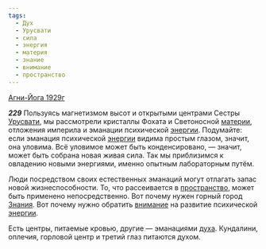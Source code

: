 ```yaml
---
tags:
  - Дух
  - Урусвати
  - сила
  - энергия
  - материя
  - знание
  - внимание
  - пространство
---
```


[Агни-Йога 1929г](/agni/1929)

___229___
Пользуясь магнетизмом высот и открытыми центрами Сестры [Урусвати](/tag/#Урусвати), мы рассмотрели кристаллы Фохата и Светоносной [материи](/tag/#материя), отложения империла и эманации психической [энергии](/tag/#[энергия](/tag/#энергия)). Подумайте: если эманация психической [энергии](/tag/#[энергия](/tag/#энергия)) видима простым глазом, значит, она уловима. Всё уловимое может быть конденсировано, — значит, может быть собрана новая живая сила. Так мы приблизимся к овладению новыми энергиями, именно опытным лабораторным путём.   

Люди посредством своих естественных эманаций могут отлагать запас новой жизнеспособности. То, что рассеивается в [пространство](/tag/#пространство), может быть применено непосредственно. Вот почему нужен горный город [Знания](/tag/#знание). Вот почему нужно обратить [внимание](/tag/#внимание) на развитие психической [энергии](/tag/#[энергия](/tag/#энергия)).   

Есть центры, питаемые кровью, другие — эманациями [духа](/tag/#Дух). Кундалини, оплечия, горловой центр и третий глаз питаются духом.